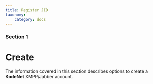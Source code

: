 ```yaml
---
title: Register JID
taxonomy:
    category: docs
---
```


### Section 1
# Create

The information covered in this section describes options to create a **KodeNet** XMPP/Jabber account.
